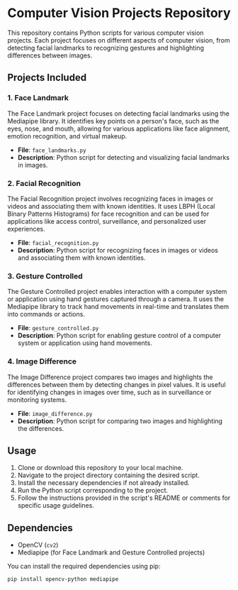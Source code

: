 # Computer Vision Projects Repository

This repository contains Python scripts for various computer vision projects. Each project focuses on different aspects of computer vision, from detecting facial landmarks to recognizing gestures and highlighting differences between images.

## Projects Included

### 1. Face Landmark

The Face Landmark project focuses on detecting facial landmarks using the Mediapipe library. It identifies key points on a person's face, such as the eyes, nose, and mouth, allowing for various applications like face alignment, emotion recognition, and virtual makeup.

- **File**: `face_landmarks.py`
- **Description**: Python script for detecting and visualizing facial landmarks in images.

### 2. Facial Recognition

The Facial Recognition project involves recognizing faces in images or videos and associating them with known identities. It uses LBPH (Local Binary Patterns Histograms) for face recognition and can be used for applications like access control, surveillance, and personalized user experiences.

- **File**: `facial_recognition.py`
- **Description**: Python script for recognizing faces in images or videos and associating them with known identities.

### 3. Gesture Controlled

The Gesture Controlled project enables interaction with a computer system or application using hand gestures captured through a camera. It uses the Mediapipe library to track hand movements in real-time and translates them into commands or actions.

- **File**: `gesture_controlled.py`
- **Description**: Python script for enabling gesture control of a computer system or application using hand movements.

### 4. Image Difference

The Image Difference project compares two images and highlights the differences between them by detecting changes in pixel values. It is useful for identifying changes in images over time, such as in surveillance or monitoring systems.

- **File**: `image_difference.py`
- **Description**: Python script for comparing two images and highlighting the differences.

## Usage

1. Clone or download this repository to your local machine.
2. Navigate to the project directory containing the desired script.
3. Install the necessary dependencies if not already installed.
4. Run the Python script corresponding to the project.
5. Follow the instructions provided in the script's README or comments for specific usage guidelines.

## Dependencies

- OpenCV (`cv2`)
- Mediapipe (for Face Landmark and Gesture Controlled projects)

You can install the required dependencies using pip:

```bash
pip install opencv-python mediapipe
